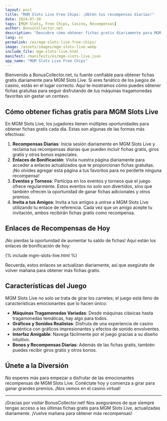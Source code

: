 ```yaml
---
layout: post
title: "MGM Slots Live Free Chips: ¡Obtén tus recompensas diarias!"
date: 2024-07-30
tags: [MGM Slots, Free Chips, Casino, Recompensas]
author: BonusCollector.net
description: "Descubre cómo obtener fichas gratis diariamente para MGM Slots Live y maximiza tus oportunidades de ganar en este emocionante juego de casino."
lang: es
permalink: /es/mgm-slots-live-free-chips/
image: /assets/images/mgm-slots-live.webp
include_file: mgm-slots-live.html
manifest: /manifests/es/mgm-slots-live.json
app_name: "MGM Slots Live Free Chips"
---
```


Bienvenido a BonusCollector.net, tu fuente confiable para obtener fichas gratis diariamente para MGM Slots Live. Si eres fanático de los juegos de casino, estás en el lugar correcto. Aquí te mostramos cómo puedes obtener fichas gratuitas para seguir disfrutando de tus máquinas tragamonedas favoritas sin gastar un centavo.

## Cómo obtener fichas gratis para MGM Slots Live

En MGM Slots Live, los jugadores tienen múltiples oportunidades para obtener fichas gratis cada día. Estas son algunas de las formas más efectivas:

1. **Recompensas Diarias**: Inicia sesión diariamente en MGM Slots Live y reclama tus recompensas diarias que pueden incluir fichas gratis, giros gratis y otros bonos especiales.
2. **Enlaces de Bonificación**: Visita nuestra página diariamente para acceder a enlaces actualizados que te proporcionan fichas gratuitas. ¡No olvides agregar esta página a tus favoritos para no perderte ninguna recompensa!
3. **Eventos y Torneos**: Participa en los eventos y torneos que el juego ofrece regularmente. Estos eventos no solo son divertidos, sino que también ofrecen la oportunidad de ganar fichas adicionales y otros premios.
4. **Invita a tus Amigos**: Invita a tus amigos a unirse a MGM Slots Live utilizando tu enlace de referencia. Cada vez que un amigo acepte tu invitación, ambos recibirán fichas gratis como recompensa.

## Enlaces de Recompensas de Hoy

¡No pierdas la oportunidad de aumentar tu saldo de fichas! Aquí están los enlaces de bonificación de hoy:

{% include mgm-slots-live.html %}

Recuerda, estos enlaces se actualizan diariamente, así que asegúrate de volver mañana para obtener más fichas gratis.

## Características del Juego

MGM Slots Live no solo se trata de girar los carretes; el juego está lleno de características emocionantes que lo hacen único:

- **Máquinas Tragamonedas Variadas**: Desde máquinas clásicas hasta tragamonedas temáticas, hay algo para todos.
- **Gráficos y Sonidos Realistas**: Disfruta de una experiencia de casino auténtica con gráficos impresionantes y efectos de sonido envolventes.
- **Interfaz Amigable**: Navega fácilmente por el juego gracias a su diseño intuitivo.
- **Bonos y Recompensas Diarias**: Además de las fichas gratis, también puedes recibir giros gratis y otros bonos.

## Únete a la Diversión

No esperes más para empezar a disfrutar de las emocionantes recompensas de MGM Slots Live. Conéctate hoy y comienza a girar para ganar grandes premios. ¡Nos vemos en el casino virtual!

---

¡Gracias por visitar BonusCollector.net! Nos aseguramos de que siempre tengas acceso a las últimas fichas gratis para MGM Slots Live, actualizadas diariamente. ¡Vuelve mañana para obtener más recompensas!